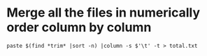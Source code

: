 # Merge all the files in numerically order column by column
```
paste $(find *trim* |sort -n) |column -s $'\t' -t > total.txt


```
